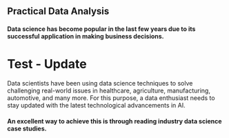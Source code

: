 ## Practical Data Analysis

#### Data science has become popular in the last few years due to its successful application in making business decisions. 

# Test - Update

Data scientists have been using data science techniques to solve challenging real-world issues in healthcare, agriculture, manufacturing, automotive, and many more. For this purpose, a data enthusiast needs to stay updated with the latest technological advancements in AI. 


#### An excellent way to achieve this is through reading industry data science case studies.
